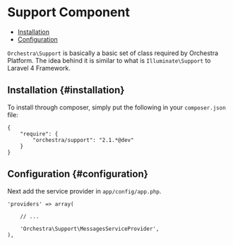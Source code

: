 Support Component
==============

* [Installation](#installation)
* [Configuration](#configuration)

`Orchestra\Support` is basically a basic set of class required by Orchestra Platform. The idea behind it is similar to what is `Illuminate\Support` to Laravel 4 Framework.

## Installation {#installation}

To install through composer, simply put the following in your `composer.json` file:

	{
		"require": {
			"orchestra/support": "2.1.*@dev"
		}
	}

## Configuration {#configuration}

Next add the service provider in `app/config/app.php`.

	'providers' => array(

		// ...

		'Orchestra\Support\MessagesServiceProvider',
	),
